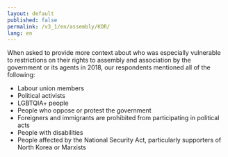```yaml
---
layout: default
published: false
permalink: /v3_1/en/assembly/KOR/
lang: en
---
```


When asked to provide more context about who was especially vulnerable to restrictions on their rights to assembly and association by the government or its agents in 2018, our respondents mentioned all of the following:
-	Labour union members
-	Political activists
-	LGBTQIA+ people
-	People who oppose or protest the government
-	Foreigners and immigrants are prohibited from participating in political acts 
-	People with disabilities 
-	People affected by the National Security Act, particularly supporters of North Korea or Marxists

